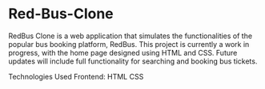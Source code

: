 # Red-Bus-Clone
RedBus Clone is a web application that simulates the functionalities of the popular bus booking platform, RedBus. This project is currently a work in progress, with the home page designed using HTML and CSS. Future updates will include full functionality for searching and booking bus tickets.

Technologies Used 
Frontend:
HTML
CSS
